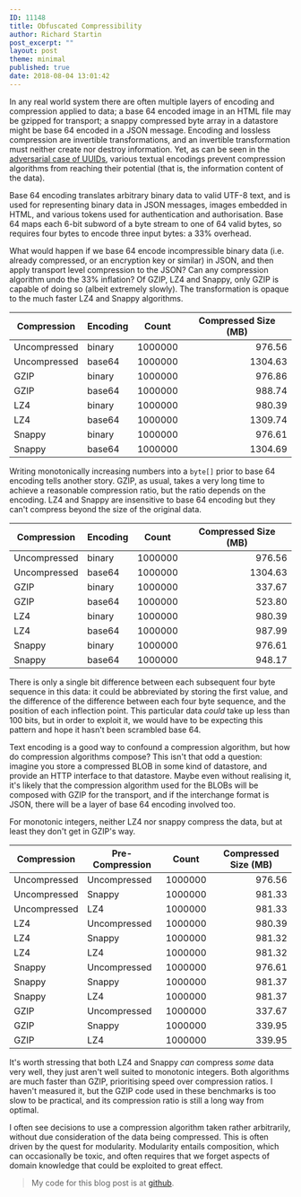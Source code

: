 ```yaml
---
ID: 11148
title: Obfuscated Compressibility
author: Richard Startin
post_excerpt: ""
layout: post
theme: minimal
published: true
date: 2018-08-04 13:01:42
---
```

In any real world system there are often multiple layers of encoding and compression applied to data; a base 64 encoded image in an HTML file may be gzipped for transport; a snappy compressed byte array in a datastore might be base 64 encoded in a JSON message. Encoding and lossless compression are invertible transformations, and an invertible transformation must neither create nor destroy information. Yet, as can be seen in the <a href="https://richardstartin.github.io/posts/uuids-and-compressibility/">adversarial case of UUIDs</a>, various textual encodings prevent compression algorithms from reaching their potential (that is, the information content of the data).

Base 64 encoding translates arbitrary binary data to valid UTF-8 text, and is used for representing binary data in JSON messages, images embedded in HTML, and various tokens used for authentication and authorisation. Base 64 maps each 6-bit subword of a byte stream to one of 64 valid bytes, so requires four bytes to encode three input bytes: a 33% overhead. 

What would happen if we base 64 encode incompressible binary data (i.e. already compressed, or an encryption key or similar) in JSON, and then apply transport level compression to the JSON? Can any compression algorithm undo the 33% inflation? Of GZIP, LZ4 and Snappy, only GZIP is capable of doing so (albeit extremely slowly). The transformation is opaque to the much faster LZ4 and Snappy algorithms.

<div class="table-holder">
<table class="table table-bordered table-hover table-condensed">
<thead><tr><th title="Field #1">Compression</th>
<th title="Field #2">Encoding</th>
<th title="Field #3">Count</th>
<th title="Field #4">Compressed Size (MB)</th>
</tr></thead>
<tbody><tr>
<td>Uncompressed</td>
<td>binary</td>
<td align="right">1000000</td>
<td align="right">976.56</td>
</tr>
<tr>
<td>Uncompressed</td>
<td>base64</td>
<td align="right">1000000</td>
<td align="right">1304.63</td>
</tr>
<tr>
<td>GZIP</td>
<td>binary</td>
<td align="right">1000000</td>
<td align="right">976.86</td>
</tr>
<tr>
<td>GZIP</td>
<td>base64</td>
<td align="right">1000000</td>
<td align="right">988.74</td>
</tr>
<tr>
<td>LZ4</td>
<td>binary</td>
<td align="right">1000000</td>
<td align="right">980.39</td>
</tr>
<tr>
<td>LZ4</td>
<td>base64</td>
<td align="right">1000000</td>
<td align="right">1309.74</td>
</tr>
<tr>
<td>Snappy</td>
<td>binary</td>
<td align="right">1000000</td>
<td align="right">976.61</td>
</tr>
<tr>
<td>Snappy</td>
<td>base64</td>
<td align="right">1000000</td>
<td align="right">1304.69</td>
</tr>
</tbody></table>
</div>

Writing monotonically increasing numbers into a `byte[]` prior to base 64 encoding tells another story. GZIP, as usual, takes a very long time to achieve a reasonable compression ratio, but the ratio depends on the encoding. LZ4 and Snappy are insensitive to base 64 encoding but they can't compress beyond the size of the original data.

<div class="table-holder">
<table class="table table-bordered table-hover table-condensed">
<thead><tr><th title="Field #1">Compression</th>
<th title="Field #2">Encoding</th>
<th title="Field #3">Count</th>
<th title="Field #4">Compressed Size (MB)</th>
</tr></thead>
<tbody><tr>
<td>Uncompressed</td>
<td>binary</td>
<td align="right">1000000</td>
<td align="right">976.56</td>
</tr>
<tr>
<td>Uncompressed</td>
<td>base64</td>
<td align="right">1000000</td>
<td align="right">1304.63</td>
</tr>
<tr>
<td>GZIP</td>
<td>binary</td>
<td align="right">1000000</td>
<td align="right">337.67</td>
</tr>
<tr>
<td>GZIP</td>
<td>base64</td>
<td align="right">1000000</td>
<td align="right">523.80</td>
</tr>
<tr>
<td>LZ4</td>
<td>binary</td>
<td align="right">1000000</td>
<td align="right">980.39</td>
</tr>
<tr>
<td>LZ4</td>
<td>base64</td>
<td align="right">1000000</td>
<td align="right">987.99</td>
</tr>
<tr>
<td>Snappy</td>
<td>binary</td>
<td align="right">1000000</td>
<td align="right">976.61</td>
</tr>
<tr>
<td>Snappy</td>
<td>base64</td>
<td align="right">1000000</td>
<td align="right">948.17</td>
</tr>
</tbody></table>
</div>

There is only a single bit difference between each subsequent four byte sequence in this data: it could be abbreviated by storing the first value, and the difference of the difference between each four byte sequence, and the position of each inflection point. This particular data <em>could</em> take up less than 100 bits, but in order to exploit it, we would have to be expecting this pattern and hope it hasn't been scrambled base 64. 

Text encoding is a good way to confound a compression algorithm, but how do compression algorithms compose? This isn't that odd a question: imagine you store a compressed BLOB in some kind of datastore, and provide an HTTP interface to that datastore. Maybe even without realising it, it's likely that the compression algorithm used for the BLOBs will be composed with GZIP for the transport, and if the interchange format is JSON, there will be a layer of base 64 encoding involved too.

For monotonic integers, neither LZ4 nor snappy compress the data, but at least they don't get in GZIP's way.

<div class="table-holder">
<table class="table table-bordered table-hover table-condensed">
<thead><tr><th>Compression</th>
<th>Pre-Compression</th>
<th>Count</th>
<th>Compressed Size (MB)</th>
</tr></thead>
<tbody><tr>
<td>Uncompressed</td>
<td>Uncompressed</td>
<td align="right">1000000</td>
<td align="right">976.56</td>
</tr>
<tr>
<td>Uncompressed</td>
<td>Snappy</td>
<td align="right">1000000</td>
<td align="right">981.33</td>
</tr>
<tr>
<td>Uncompressed</td>
<td>LZ4</td>
<td align="right">1000000</td>
<td align="right">981.33</td>
</tr>
<tr>
<td>LZ4</td>
<td>Uncompressed</td>
<td align="right">1000000</td>
<td align="right">980.39</td>
</tr>
<tr>
<td>LZ4</td>
<td>Snappy</td>
<td align="right">1000000</td>
<td align="right">981.32</td>
</tr>
<tr>
<td>LZ4</td>
<td>LZ4</td>
<td align="right">1000000</td>
<td align="right">981.32</td>
</tr>
<tr>
<td>Snappy</td>
<td>Uncompressed</td>
<td align="right">1000000</td>
<td align="right">976.61</td>
</tr>
<tr>
<td>Snappy</td>
<td>Snappy</td>
<td align="right">1000000</td>
<td align="right">981.37</td>
</tr>
<tr>
<td>Snappy</td>
<td>LZ4</td>
<td align="right">1000000</td>
<td align="right">981.37</td>
</tr>
<tr>
<td>GZIP</td>
<td>Uncompressed</td>
<td align="right">1000000</td>
<td align="right">337.67</td>
</tr>
<tr>
<td>GZIP</td>
<td>Snappy</td>
<td align="right">1000000</td>
<td align="right">339.95</td>
</tr>
<tr>
<td>GZIP</td>
<td>LZ4</td>
<td align="right">1000000</td>
<td align="right">339.95</td>
</tr>
</tbody></table>
</div>

It's worth stressing that both LZ4 and Snappy <em>can</em> compress <em>some</em> data very well, they just aren't well suited to monotonic integers. Both algorithms are much faster than GZIP, prioritising speed over compression ratios. I haven't measured it, but the GZIP code used in these benchmarks is too slow to be practical, and its compression ratio is still a long way from optimal. 

I often see decisions to use a compression algorithm taken rather arbitrarily, without due consideration of the data being compressed. This is often driven by the quest for modularity. Modularity entails composition, which can occasionally be toxic, and often requires that we forget aspects of domain knowledge that could be exploited to great effect. 



<blockquote>My code for this blog post is at <a href="https://github.com/richardstartin/compression-experiment" rel="noopener" target="_blank">github</a>.</blockquote>
